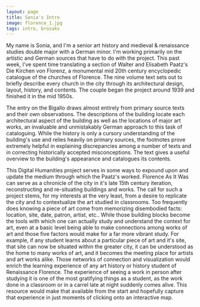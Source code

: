 ```yaml
---
layout: page
title: Sonia's Intro
image: florence_1.jpg
tags: intro, brozaks
---
```

My name is Sonia, and I'm a senior art history and medieval & renaissance studies double major with a German minor. I'm working primarily on the artistic and German sources that have to do with the project. <!-- read more -->
This past week, I've spent time translating a section of Walter and Elisabeth Paatz's Die Kirchen von Florenz, a monumental mid 20th century encyclopedic catalogue of the churches of Florence. The nine volume text sets out to briefly describe every church in the city through its architectural design, layout, history, and contents. The couple began the project around 1939 and finished it in the mid 1950s.

The entry on the Bigallo draws almost entirely from primary source texts and their own observations. The descriptions of the building locate each architectural aspect of the building as well as the locations of major art works, an invaluable and unmistakably German approach to this task of cataloguing. While the history is only a cursory understanding of the building's use and relies heavily on primary sources, the footnotes prove extremely helpful in explaining discrepancies among a number of texts and in correcting historically accepted misconceptions. The text gives a useful overview to the building's appearance and catalogues its contents.

This Digital Humanities project serves in some ways to expound upon and update the medium through which the Paatz's worked. Florence As It Was can serve as a chronicle of the city in it's late 15th century iteration, reconstructing and re-situating buildings and works. The call for such a project stems, for my interests at the very least, from a desire to replicate the city and to contextualize the art studied in classrooms. Too frequently does knowing a piece of art come from memorizing disembodied facts: location, site, date, patron, artist, etc.. While those building blocks become the tools with which one can actually study and understand the context for art, even at a basic level being able to make connections among works of art and those five factors would make for a far more vibrant study. For example, if any student learns about a particular piece of art and it's site, that site can now be situated within the greater city, it can be understood as the home to many works of art, and it becomes the meeting place for artists and art works alike. Those networks of connection and visualization would enrich the learning experience of any art history or history student of Renaissance Florence. The experience of seeing a work in person after studying it is one of the most gratifying things as a student, as the work done in a classroom or in a carrel late at night suddenly comes alive. This resource would make that available from the start and hopefully capture that experience in just moments of clicking onto an interactive map.
